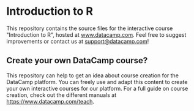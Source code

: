# Introduction to R

This repository contains the source files for the interactive course "Introduction to R", hosted at www.datacamp.com. Feel free to suggest improvements or contact us at support@datacamp.com!

## Create your own DataCamp course?

This repository can help to get an idea about course creation for the DataCamp platform. You can freely use and adapt this content to create your own interactive courses for our platform. For a full guide on course creation, check out the different manuals at https://www.datacamp.com/teach.
